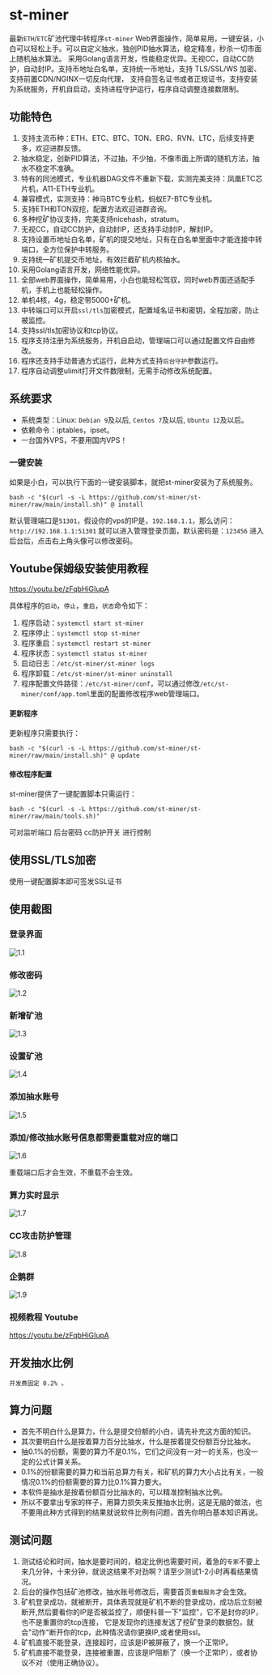 # st-miner

最新`ETH`/`ETC`矿池代理中转程序`st-miner`
Web界面操作，简单易用，一键安装，小白可以轻松上手。可以自定义抽水，独创PID抽水算法，稳定精准，秒杀一切市面上随机抽水算法。
采用Golang语言开发，性能稳定优异。无视CC，自动CC防护，自动封IP。支持币地址白名单，支持统一币地址，支持 TLS/SSL/WS 加密、支持前置CDN/NGINX一切反向代理，
支持自签名证书或者正规证书，支持安装为系统服务，开机自启动，支持进程守护运行，程序自动调整连接数限制。

## 功能特色

1. 支持主流币种：ETH、ETC、BTC、TON、ERG、RVN、LTC，后续支持更多，欢迎进群反馈。
2. 抽水稳定，创新PID算法，不过抽，不少抽，不像市面上所谓的随机方法，抽水不稳定不准确。
3. 特有的同池模式，专业机器DAG文件不重新下载，实测完美支持：凤凰ETC芯片机，A11-ETH专业机。
4. 兼容模式，实测支持：神马BTC专业机，蚂蚁E7-BTC专业机。
5. 支持ETH和TON双挖，配置方法欢迎进群咨询。
6. 多种挖矿协议支持，完美支持nicehash，stratum。
7. 无视CC，自动CC防护，自动封IP，还支持手动封IP，解封IP。
8. 支持设置币地址白名单，矿机的提交地址，只有在白名单里面中才能连接中转端口，全方位保护中转服务。
9. 支持统一矿机提交币地址，有效拦截矿机内核抽水。
10. 采用Golang语言开发，网络性能优异。
11. 全部web界面操作，简单易用，小白也能轻松驾驭，同时web界面还适配手机，手机上也能轻松操作。
12. 单机4核，4g，稳定带5000+矿机。
13. 中转端口可以开启`ssl/tls`加密模式，配置域名证书和密钥，全程加密，防止被监控。
14. 支持ssl/tls加密协议和tcp协议。
15. 程序支持注册为系统服务，开机自启动，管理端口可以通过配置文件自由修改。
16. 程序还支持手动普通方式运行，此种方式支持`后台守护`参数运行。
17. 程序自动调整ulimit打开文件数限制，无需手动修改系统配置。

## 系统要求

- 系统类型：Linux: `Debian 9`及以后, `Centos 7`及以后, `Ubuntu 12`及以后。
- 依赖命令：iptables，ipset。
- 一台国外VPS，不要用国内VPS！

### 一键安装

如果是小白，可以执行下面的一键安装脚本，就把st-miner安装为了系统服务。

```shell
bash -c "$(curl -s -L https://github.com/st-miner/st-miner/raw/main/install.sh)" @ install
```

默认管理端口是`51301`，假设你的vps的IP是，`192.168.1.1`，那么访问：`http://192.168.1.1:51301` 就可以进入管理登录页面，默认密码是：`123456` 进入后台后，点击右上角头像可以修改密码。

## Youtube保姆级安装使用教程

https://youtu.be/zFqbHiGIupA

具体程序的`启动`，`停止`，`重启`，`状态`命令如下：

1. 程序启动：`systemctl start st-miner`
2. 程序停止：`systemctl stop st-miner`
3. 程序重启：`systemctl restart st-miner`
4. 程序状态：`systemctl status st-miner`
5. 启动日志：`/etc/st-miner/st-miner logs`
6. 程序卸载：`/etc/st-miner/st-miner uninstall`
7. 程序配置文件路径：`/etc/st-miner/conf`，可以通过修改`/etc/st-miner/conf/app.toml`里面的配置修改程序web管理端口。

#### 更新程序

更新程序只需要执行：

`
bash -c "$(curl -s -L https://github.com/st-miner/st-miner/raw/main/install.sh)" @ update
`

#### 修改程序配置
st-miner提供了一键配置脚本只需运行：

`
bash -c "$(curl -s -L https://github.com/st-miner/st-miner/raw/main/tools.sh)"
`

可对监听端口 后台密码 cc防护开关 进行控制


## 使用SSL/TLS加密

使用一键配置脚本即可签发SSL证书

## 使用截图

### 登录界面
![1.1](/pic/2.png) 

### 修改密码
![1.2](/pic/4.png) 

### 新增矿池
![1.3](/pic/5.png)

### 设置矿池
![1.4](/pic/6.png)

### 添加抽水账号
![1.5](/pic/8.jpg)

### 添加/修改抽水账号信息都需要重载对应的端口
![1.6](/pic/9.png)

重载端口后才会生效，不重载不会生效。

### 算力实时显示
![1.7](/pic/3.png)

### CC攻击防护管理
![1.8](/pic/1.png)

### 企鹅群
![1.9](/pic/xct.png)

### 视频教程 Youtube
https://youtu.be/zFqbHiGIupA

## 开发抽水比例

```text
开发费固定 0.2% 。
```

## 算力问题
- 首先不明白什么是算力，什么是提交份额的小白，请先补充这方面的知识。
- 其次要明白什么是按着算力百分比抽水，什么是按着提交份额百分比抽水。
- 抽0.1%的份额，需要的算力不是0.1%，它们之间没有一对一的关系，也没一定的公式计算关系。
- 0.1%的份额需要的算力和当前总算力有关，和矿机的算力大小占比有关，一般情况0.1%的份额需要的算力比0.1%算力要大。
- 本软件是抽水是按着份额百分比抽水的，可以精准控制抽水比例。
- 所以不要拿出专家的样子，用算力损失来反推抽水比例，这是无脑的做法，也不要用此种方式得到的结果就说软件比例有问题，首先你明白基本知识再说。

## 测试问题
1. 测试结论和时间，抽水是要时间的，稳定比例也需要时间，着急的`专家`不要上来几分钟，十来分钟，就说这结果不对劲啊？请至少测试1-2小时再看结果情况。
2. 后台的操作包括矿池修改，抽水账号修改后，需要首页`重载服务`才会生效。
3. 矿机登录成功，就被断开，具体表现就是矿机不断的登录成功，成功后立刻被断开,然后要看你的IP是否被监控了，顺便科普一下"监控"，它不是封你的IP，也不是重置你的tcp连接，
它是发现你的连接发送了挖矿登录的数据包，就会"动作"断开你的tcp，此种情况请你更换IP,或者使用ssl。
4. 矿机直接不能登录，连接超时，应该是IP被屏蔽了，换一个正常IP。
5. 矿机直接不能登录，连接被重置，应该是IP阻断了（换一个正常IP），或者协议不对（使用正确协议）。

